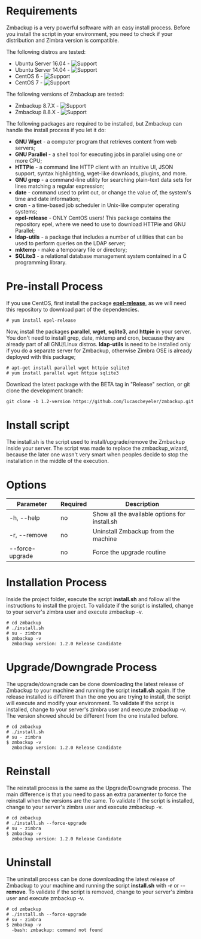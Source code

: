 # Requirements
Zmbackup is a very powerful software with an easy install process. Before you install the script in your environment, you need to check if your distribution and Zimbra version is compatible.

The following distros are tested:

- Ubuntu Server 16.04 -  ![Support](https://img.shields.io/badge/Support-Release%20Candidate-yellow.svg)
- Ubuntu Server 14.04 -  ![Support](https://img.shields.io/badge/Support-Release%20Candidate-yellow.svg)
- CentOS 6 -  ![Support](https://img.shields.io/badge/Support-Release%20Candidate-yellow.svg)
- CentOS 7 -  ![Support](https://img.shields.io/badge/Support-Release%20Candidate-yellow.svg)

The following versions of Zmbackup are tested:

- Zmbackup 8.7.X -  ![Support](https://img.shields.io/badge/Support-Release%20Candidate-yellow.svg)
- Zmbackup 8.8.X -  ![Support](https://img.shields.io/badge/Support-Release%20Candidate-yellow.svg)

The following packages are required to be installed, but Zmbackup can handle the install process if you let it do:


* **GNU Wget** - a computer program that retrieves content from web servers;
* **GNU Parallel** - a shell tool for executing jobs in parallel using one or more CPU;
* **HTTPie** - a command line HTTP client with an intuitive UI, JSON support, syntax highlighting, wget-like downloads, plugins, and more.
* **GNU grep** - a command-line utility for searching plain-text data sets for lines matching a regular expression;
* **date** - command used to print out, or change the value of, the system's time and date information;
* **cron** - a time-based job scheduler in Unix-like computer operating systems;
* **epel-release** - ONLY CentOS users! This package contains the repository epel, where we need to use to download HTTPie and GNU Parallel;
* **ldap-utils** - a package that includes a number of utilities that can be used to perform queries on the LDAP server;
* **mktemp** - make a temporary file or directory;
* **SQLite3** - a relational database management system contained in a C programming library.

# Pre-install Process

If you use CentOS, first install the package **[epel-release](https://fedoraproject.org/wiki/EPEL)**, as we will need this repository to download part of the dependencies.

```
# yum install epel-release
```

Now, install the packages **parallel**, **wget**, **sqlite3**, and **httpie** in your server. You don't need to install grep, date, mktemp and cron, because they are already part of all GNU/Linux distros. **ldap-utils** is need to be installed only if you do a separate server for Zmbackup, otherwise Zimbra OSE is already deployed with this package;

```
# apt-get install parallel wget httpie sqlite3
# yum install parallel wget httpie sqlite3
```

Download the latest package with the BETA tag in "Release" section, or git clone the development branch:

```
git clone -b 1.2-version https://github.com/lucascbeyeler/zmbackup.git
```

# Install script

The install.sh is the script used to install/upgrade/remove the Zmbackup inside your server. The script was made to replace the zmbackup_wizard, because the later one wasn't very smart when peoples decide to stop the installation in the middle of the execution.

# Options

Parameter       | Required | Description
----------------|----------|-----------------------------------------------
-h, --help      | no       | Show all the available options for install.sh
-r, --remove    | no       | Uninstall Zmbackup from the machine
--force-upgrade | no       | Force the upgrade routine

# Installation Process

Inside the project folder, execute the script **install.sh** and follow all the instructions to install the project. To validate if the script is installed, change to your server's zimbra user and execute zmbackup -v.

```
# cd zmbackup
# ./install.sh
# su - zimbra
$ zmbackup -v
  zmbackup version: 1.2.0 Release Candidate
```

# Upgrade/Downgrade Process

The upgrade/downgrade can be done downloading the latest release of Zmbackup to your machine and running the script **install.sh** again. If the release installed is different than the one you are trying to install, the script will execute and modify your environment. To validate if the script is installed, change to your server's zimbra user and execute zmbackup -v. The version showed should be different from the one installed before.

```
# cd zmbackup
# ./install.sh
# su - zimbra
$ zmbackup -v
  zmbackup version: 1.2.0 Release Candidate
```

# Reinstall

The reinstall process is the same as the Upgrade/Downgrade process. The main difference is that you need to pass an extra paramenter to force the reinstall when the versions are the same. To validate if the script is installed, change to your server's zimbra user and execute zmbackup -v.

```
# cd zmbackup
# ./install.sh --force-upgrade
# su - zimbra
$ zmbackup -v
  zmbackup version: 1.2.0 Release Candidate
```

# Uninstall

The uninstall process can be done downloading the latest release of Zmbackup to your machine and running the script **install.sh** with **-r** or **--remove**. To validate if the script is removed, change to your server's zimbra user and execute zmbackup -v.

```
# cd zmbackup
# ./install.sh --force-upgrade
# su - zimbra
$ zmbackup -v
  -bash: zmbackup: command not found
```
